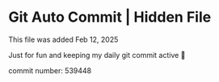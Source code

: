 # Git Auto Commit | Hidden File

This file was added Feb 12, 2025

Just for fun and keeping my daily git commit active 🤪

commit number: 539448
